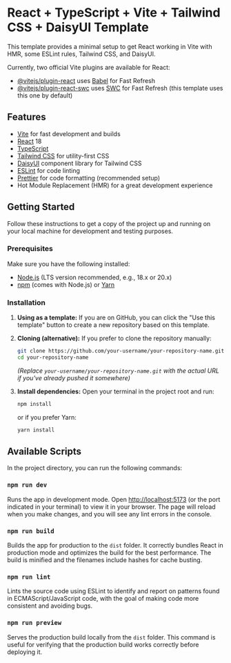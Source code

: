 # React + TypeScript + Vite + Tailwind CSS + DaisyUI Template

This template provides a minimal setup to get React working in Vite with HMR, some ESLint rules, Tailwind CSS, and DaisyUI.

Currently, two official Vite plugins are available for React:

- [@vitejs/plugin-react](https://github.com/vitejs/vite-plugin-react/blob/main/packages/plugin-react/README.md) uses [Babel](https://babeljs.io/) for Fast Refresh
- [@vitejs/plugin-react-swc](https://github.com/vitejs/vite-plugin-react-swc) uses [SWC](https://swc.rs/) for Fast Refresh (this template uses this one by default)

## Features

- [Vite](https://vitejs.dev/) for fast development and builds
- [React](https://reactjs.org/) 18
- [TypeScript](https://www.typescriptlang.org/)
- [Tailwind CSS](https://tailwindcss.com/) for utility-first CSS
- [DaisyUI](https://daisyui.com/) component library for Tailwind CSS
- [ESLint](https://eslint.org/) for code linting
- [Prettier](https://prettier.io/) for code formatting (recommended setup)
- Hot Module Replacement (HMR) for a great development experience

## Getting Started

Follow these instructions to get a copy of the project up and running on your local machine for development and testing purposes.

### Prerequisites

Make sure you have the following installed:

- [Node.js](https://nodejs.org/) (LTS version recommended, e.g., 18.x or 20.x)
- [npm](https://www.npmjs.com/) (comes with Node.js) or [Yarn](https://yarnpkg.com/)

### Installation

1. **Using as a template:**
    If you are on GitHub, you can click the "Use this template" button to create a new repository based on this template.

2. **Cloning (alternative):**
    If you prefer to clone the repository manually:

    ```bash
    git clone https://github.com/your-username/your-repository-name.git
    cd your-repository-name
    ```

    *(Replace `your-username/your-repository-name.git` with the actual URL if you've already pushed it somewhere)*

3. **Install dependencies:**
    Open your terminal in the project root and run:

    ```bash
    npm install
    ```

    or if you prefer Yarn:

    ```bash
    yarn install
    ```

## Available Scripts

In the project directory, you can run the following commands:

### `npm run dev`

Runs the app in development mode.
Open [http://localhost:5173](http://localhost:5173) (or the port indicated in your terminal) to view it in your browser. The page will reload when you make changes, and you will see any lint errors in the console.

### `npm run build`

Builds the app for production to the `dist` folder.
It correctly bundles React in production mode and optimizes the build for the best performance. The build is minified and the filenames include hashes for cache busting.

### `npm run lint`

Lints the source code using ESLint to identify and report on patterns found in ECMAScript/JavaScript code, with the goal of making code more consistent and avoiding bugs.

### `npm run preview`

Serves the production build locally from the `dist` folder. This command is useful for verifying that the production build works correctly before deploying it.
